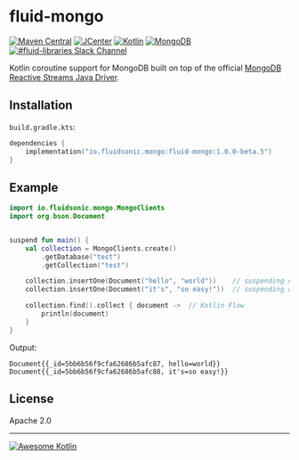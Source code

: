 fluid-mongo
===========

[![Maven Central](https://img.shields.io/maven-central/v/io.fluidsonic.mongo/fluid-mongo?label=Maven%20Central)](https://search.maven.org/artifact/io.fluidsonic.mongo/fluid-mongo)
[![JCenter](https://img.shields.io/bintray/v/fluidsonic/kotlin/mongo?label=JCenter)](https://bintray.com/fluidsonic/kotlin/mongo)
[![Kotlin](https://img.shields.io/badge/Kotlin-1.3.70-blue.svg)](https://github.com/JetBrains/kotlin/releases/v1.3.70)
[![MongoDB](https://img.shields.io/badge/MongoDB-Reactive%20Streams%204.0.0-blue.svg)](https://github.com/mongodb/mongo-java-driver-reactivestreams/releases/tag/r4.0.00)
[![#fluid-libraries Slack Channel](https://img.shields.io/badge/slack-%23fluid--libraries-543951.svg?label=Slack)](https://kotlinlang.slack.com/messages/C7UDFSVT2/)

Kotlin coroutine support for MongoDB built on top of the official [MongoDB Reactive Streams Java Driver](https://mongodb.github.io/mongo-java-driver-reactivestreams/4.0/).



Installation
------------

`build.gradle.kts`:
```kotlin
dependencies {
    implementation("io.fluidsonic.mongo:fluid-mongo:1.0.0-beta.5")
}
```


Example
-------

```kotlin
import io.fluidsonic.mongo.MongoClients
import org.bson.Document


suspend fun main() {
    val collection = MongoClients.create()
        .getDatabase("test")
        .getCollection("test")

    collection.insertOne(Document("hello", "world"))    // suspending call
    collection.insertOne(Document("it's", "so easy!"))  // suspending call

    collection.find().collect { document ->  // Kotlin Flow
        println(document)
    }
}
```

Output:

```
Document{{_id=5bb6b56f9cfa62686b5afc87, hello=world}}
Document{{_id=5bb6b56f9cfa62686b5afc88, it's=so easy!}}
```


License
-------

Apache 2.0


--------------------------

[![Awesome Kotlin](https://kotlin.link/awesome-kotlin.svg)](https://github.com/KotlinBy/awesome-kotlin)
